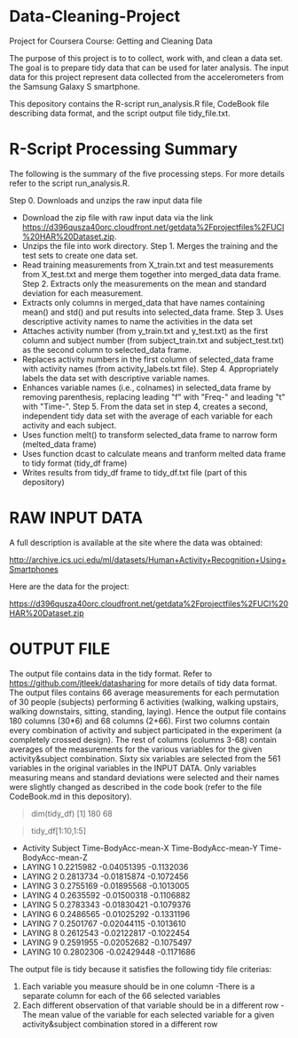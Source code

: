 Data-Cleaning-Project
=====================

Project for Coursera Course: Getting and Cleaning Data

The purpose of this project is to to collect, work with, and clean a data set. The goal is to prepare tidy data that can be used for later analysis.  The input data for this project represent data collected from the accelerometers from the Samsung Galaxy S smartphone.

This depository contains the R-script run_analysis.R file, CodeBook file describing data format, and the script output file tidy_file.txt.


R-Script Processing Summary
============================
The following is the summary of the five processing steps. For more details refer to the script run_analysis.R.

Step 0. Downloads and unzips the raw input data file
  - Download the zip file with raw input data via the link  https://d396qusza40orc.cloudfront.net/getdata%2Fprojectfiles%2FUCI%20HAR%20Dataset.zip.
  - Unzips the file into work directory.
Step 1. Merges the training and the test sets to create one data set.
  - Read training measurements from X_train.txt and test measurements from X_test.txt and merge them together into merged_data data frame.
Step 2. Extracts only the measurements on the mean and standard deviation for each measurement.
  - Extracts only columns in merged_data that have names containing mean() and std() and put results into selected_data frame.
Step 3. Uses descriptive activity names to name the activities in the data set
  - Attaches activity number (from y_train.txt and y_test.txt) as the first column and subject number (from subject_train.txt and subject_test.txt) as the second column to selected_data frame. 
  - Replaces activity numbers in the first column of selected_data frame with activity names (from activity_labels.txt file).
Step 4. Appropriately labels the data set with descriptive variable names.
  - Enhances variable names (i.e., colnames) in selected_data frame by removing parenthesis, replacing leading "f" with "Freq-" and leading "t" with "Time-".
Step 5. From the data set in step 4, creates a second, independent tidy data set with the average of each variable for each activity and each subject.
  - Uses function melt() to transform selected_data frame to narrow form (melted_data frame)
  - Uses function dcast to calculate means and tranform melted data frame to tidy format (tidy_df frame)
  - Writes results from tidy_df frame to tidy_df.txt file (part of this depository)

RAW INPUT DATA
===========
A full description is available at the site where the data was obtained: 

http://archive.ics.uci.edu/ml/datasets/Human+Activity+Recognition+Using+Smartphones 

Here are the data for the project: 

https://d396qusza40orc.cloudfront.net/getdata%2Fprojectfiles%2FUCI%20HAR%20Dataset.zip 

OUTPUT FILE
============

The output file contains data in the tidy format. Refer to https://github.com/jtleek/datasharing for more details of tidy data format. The output files contains 66 average measurements for each permutation of 30 people (subjects) performing 6 activities (walking, walking upstairs, walking downstairs, sitting, standing, laying). Hence the output file contains 180 columns (30*6) and 68 columns (2+66). First two columns contain every combination of activity and subject participated in the experiment (a completely crossed design). The rest of columns (columns 3-68) contain averages of the measurements for the various variables for the given activity&subject combination. Sixty six variables are selected from the 561 variables in the original variables in the INPUT DATA. Only variables measuring means and standard deviations were selected and their names were slightly changed as described in the code book (refer to the file CodeBook.md in this depository).

> dim(tidy_df)
[1] 180  68

> tidy_df[1:10,1:5]
*    Activity Subject Time-BodyAcc-mean-X Time-BodyAcc-mean-Y Time-BodyAcc-mean-Z
*    LAYING       1           0.2215982         -0.04051395          -0.1132036
*    LAYING       2           0.2813734         -0.01815874          -0.1072456
*    LAYING       3           0.2755169         -0.01895568          -0.1013005
*    LAYING       4           0.2635592         -0.01500318          -0.1106882
*    LAYING       5           0.2783343         -0.01830421          -0.1079376
*    LAYING       6           0.2486565         -0.01025292          -0.1331196
*    LAYING       7           0.2501767         -0.02044115          -0.1013610
*    LAYING       8           0.2612543         -0.02122817          -0.1022454
*    LAYING       9           0.2591955         -0.02052682          -0.1075497
*   LAYING      10           0.2802306         -0.02429448          -0.1171686



The output file is tidy because it satisfies the following tidy file criterias:

1. Each variable you measure should be in one column
  -There is a separate column for each of the 66 selected variables
2. Each different observation of that variable should be in a different row
  -The mean value of the variable for each selected variable for a given activity&subject combination stored in a different row


  

